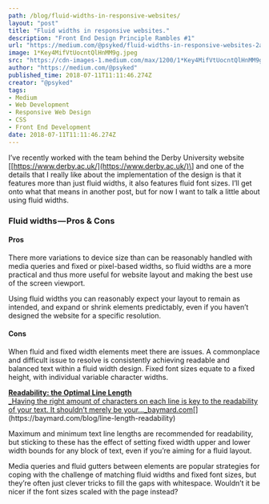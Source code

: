 ```yaml
---
path: /blog/fluid-widths-in-responsive-websites/
layout: "post"
title: "Fluid widths in responsive websites."
description: "Front End Design Principle Rambles #1"
url: "https://medium.com/@psyked/fluid-widths-in-responsive-websites-2a02499295d9"
image: 1*Key4MifVtUocntQlHnMM9g.jpeg
src: "https://cdn-images-1.medium.com/max/1200/1*Key4MifVtUocntQlHnMM9g.jpeg"
author: "https://medium.com/@psyked"
published_time: 2018-07-11T11:11:46.274Z
creator: "@psyked"
tags:
- Medium
- Web Development
- Responsive Web Design
- CSS
- Front End Development
date: 2018-07-11T11:11:46.274Z
---
```


I’ve recently worked with the team behind the Derby University website \[[https://www.derby.ac.uk/](https://www.derby.ac.uk/)\] and one of the details that I really like about the implementation of the design is that it features more than just fluid widths, it also features fluid font sizes. I’ll get onto what that means in another post, but for now I want to talk a little about using fluid widths.

### Fluid widths — Pros & Cons

#### Pros

There more variations to device size than can be reasonably handled with media queries and fixed or pixel-based widths, so fluid widths are a more practical and thus more useful for website layout and making the best use of the screen viewport.

Using fluid widths you can reasonably expect your layout to remain as intended, and expand or shrink elements predictably, even if you haven’t designed the website for a specific resolution.

#### Cons

When fluid and fixed width elements meet there are issues. A commonplace and difficult issue to resolve is consistently achieving readable and balanced text within a fluid width design. Fixed font sizes equate to a fixed height, with individual variable character widths.

[**Readability: the Optimal Line Length**  
_Having the right amount of characters on each line is key to the readability of your text. It shouldn’t merely be your…_baymard.com](https://baymard.com/blog/line-length-readability "https://baymard.com/blog/line-length-readability")[](https://baymard.com/blog/line-length-readability)

Maximum and minimum text line lengths are recommended for readability, but sticking to these has the effect of setting fixed width upper and lower width bounds for any block of text, even if you’re aiming for a fluid layout.

Media queries and fluid gutters between elements are popular strategies for coping with the challenge of matching fluid widths and fixed font sizes, but they’re often just clever tricks to fill the gaps with whitespace. Wouldn’t it be nicer if the font sizes scaled with the page instead?
